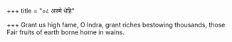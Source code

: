 +++
title = "०८ अस्मे धेहि"

+++
Grant us high fame, O Indra, grant riches bestowing thousands, those  
     Fair fruits of earth borne home in wains.